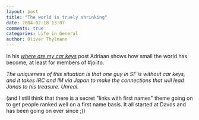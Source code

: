```yaml
---
layout: post
title: "The world is truely shrinking"
date: 2004-02-18 13:07
comments: true
categories: Life in General
author: Oliver Thylmann
---
```



In his [*where are my car keys*](http://www.kung-foo.tv/blog/archives/000786.php) post Adriaan shows how small the world has become, at least for members of #joiito. 

*The uniqueness of this situation is that one guy in SF is without car keys, and it takes IRC and IM via Japan to make the connections that will lead Jonas to his treasure. Unreal.*

(and I still think that there is a secret &quot;links with first names&quot; theme going on to get people ranked well on a first name basis. It all started at Davos and has been going on ever since ;))


